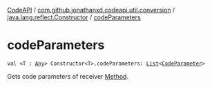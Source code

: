 [CodeAPI](../../index.md) / [com.github.jonathanxd.codeapi.util.conversion](../index.md) / [java.lang.reflect.Constructor](index.md) / [codeParameters](.)

# codeParameters

`val <T : `[`Any`](https://kotlinlang.org/api/latest/jvm/stdlib/kotlin/-any/index.html)`> Constructor<T>.codeParameters: `[`List`](https://kotlinlang.org/api/latest/jvm/stdlib/kotlin.collections/-list/index.html)`<`[`CodeParameter`](../../com.github.jonathanxd.codeapi.base/-code-parameter/index.md)`>`

Gets code parameters of receiver [Method](#).


